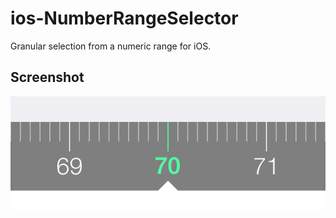 # ios-NumberRangeSelector

Granular selection from a numeric range for iOS.

## Screenshot
![Screenshot 1](doc/screenshot1.png)
